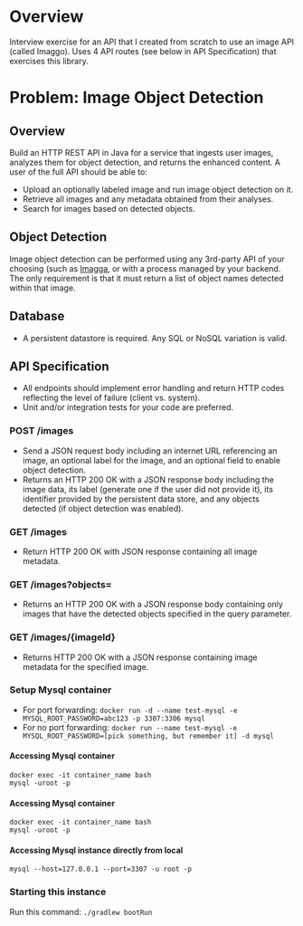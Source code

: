 # Overview
Interview exercise for an API that I created from scratch to use an image API (called Imaggo).  Uses 4 API routes (see below in API Specification) that exercises this library.

# Problem: Image Object Detection
## Overview
Build an HTTP REST API in Java for a service that ingests user images, analyzes them for object detection, and returns the enhanced content. A user of the full API should be able to:
- Upload an optionally labeled image and run image object detection on it.
- Retrieve all images and any metadata obtained from their analyses.
- Search for images based on detected objects.

## Object Detection
Image object detection can be performed using any 3rd-party API of your choosing (such as [Imagga](https://imagga.com/), or with a process managed by your backend. The only requirement is that it must return a list of object names detected within that image.

## Database
- A persistent datastore is required. Any SQL or NoSQL variation is valid.

## API Specification
- All endpoints should implement error handling and return HTTP codes reflecting the level of failure (client vs. system).
- Unit and/or integration tests for your code are preferred.

### POST /images
- Send a JSON request body including an internet URL referencing an image, an optional label for the image, and an optional field to enable object detection.
- Returns an HTTP 200 OK with a JSON response body including the image data, its label (generate one if the user did not provide it), its identifier provided by the persistent data store, and any objects detected (if object detection was enabled).
### GET /images
- Return HTTP 200 OK with JSON response containing all image metadata.
### GET /images?objects=
- Returns an HTTP 200 OK with a JSON response body containing only images that have the detected objects specified in the query parameter.
### GET /images/{imageId}
- Returns HTTP 200 OK with a JSON response containing image metadata for the specified image.

### Setup Mysql container

* For port forwarding:
`docker run -d --name test-mysql -e MYSQL_ROOT_PASSWORD=abc123 -p 3307:3306 mysql`
* For no port forwarding:
`docker run --name test-mysql -e MYSQL_ROOT_PASSWORD=[pick something, but remember it] -d mysql`

#### Accessing Mysql container

```
docker exec -it container_name bash
mysql -uroot -p
```

#### Accessing Mysql container

```
docker exec -it container_name bash
mysql -uroot -p
```

#### Accessing Mysql instance directly from local

```
mysql --host=127.0.0.1 --port=3307 -u root -p
```

### Starting this instance
Run this command:
`./gradlew bootRun`